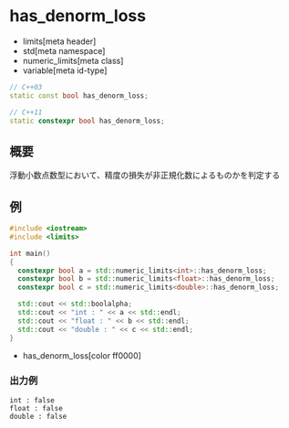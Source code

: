 # has_denorm_loss
* limits[meta header]
* std[meta namespace]
* numeric_limits[meta class]
* variable[meta id-type]

```cpp
// C++03
static const bool has_denorm_loss;

// C++11
static constexpr bool has_denorm_loss;
```

## 概要
浮動小数点数型において、精度の損失が非正規化数によるものかを判定する


## 例
```cpp example
#include <iostream>
#include <limits>

int main()
{
  constexpr bool a = std::numeric_limits<int>::has_denorm_loss;
  constexpr bool b = std::numeric_limits<float>::has_denorm_loss;
  constexpr bool c = std::numeric_limits<double>::has_denorm_loss;

  std::cout << std::boolalpha;
  std::cout << "int : " << a << std::endl;
  std::cout << "float : " << b << std::endl;
  std::cout << "double : " << c << std::endl;
}
```
* has_denorm_loss[color ff0000]

### 出力例
```
int : false
float : false
double : false
```


